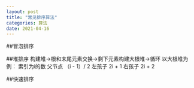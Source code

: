 ```yaml
---
layout: post
title: "常见排序算法"
categories: 算法
date: 2021-04-16
---
```


##冒泡排序


##堆排序
构建堆->根和末尾元素交换->剩下元素构建大根堆->循环
以大根堆为例： 索引为i的数
父节点 （i - 1）/ 2 
左孩子 2i + 1
右孩子 2i + 2

##快速排序
